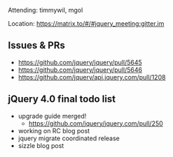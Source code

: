 Attending: timmywil, mgol

Location: https://matrix.to/#/#jquery_meeting:gitter.im

## Issues & PRs
* https://github.com/jquery/jquery/pull/5645
* https://github.com/jquery/jquery/pull/5646 
* https://github.com/jquery/api.jquery.com/pull/1208 

## jQuery 4.0 final todo list
* upgrade guide merged!
  - https://github.com/jquery/jquery.com/pull/250 
* working on RC blog post
* jquery migrate coordinated release
* sizzle blog post
